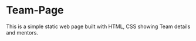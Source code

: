 # Team-Page
This is a simple static web page built with HTML, CSS showing Team details and mentors.
